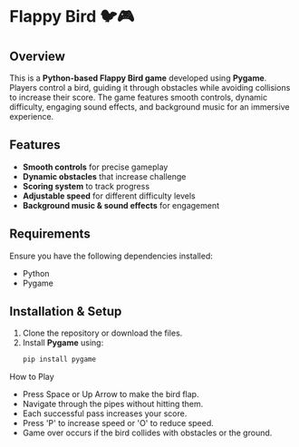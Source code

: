 # Flappy Bird 🐦🎮  

## Overview  
This is a **Python-based Flappy Bird game** developed using **Pygame**. Players control a bird, guiding it through obstacles while avoiding collisions to increase their score. The game features smooth controls, dynamic difficulty, engaging sound effects, and background music for an immersive experience.  

## Features  
- **Smooth controls** for precise gameplay  
- **Dynamic obstacles** that increase challenge  
- **Scoring system** to track progress  
- **Adjustable speed** for different difficulty levels  
- **Background music & sound effects** for engagement  

## Requirements  
Ensure you have the following dependencies installed:  
- Python  
- Pygame  

## Installation & Setup  
1. Clone the repository or download the files.  
2. Install **Pygame** using:  
   ```bash
   pip install pygame

How to Play
- Press Space or Up Arrow to make the bird flap.
- Navigate through the pipes without hitting them.
- Each successful pass increases your score.
- Press 'P' to increase speed or 'O' to reduce speed.
- Game over occurs if the bird collides with obstacles or the ground.
